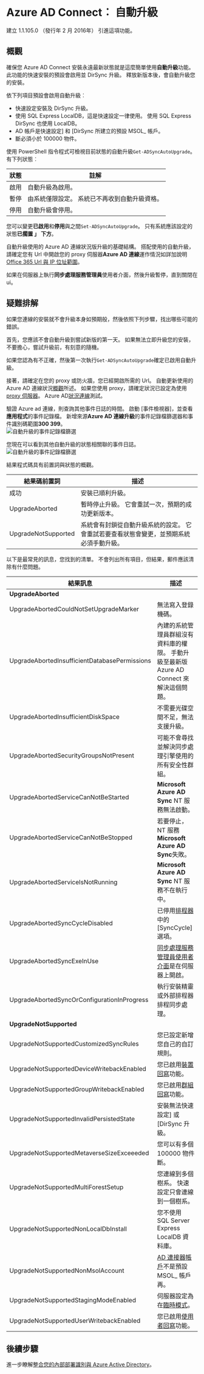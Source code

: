 <properties
   pageTitle="Azure AD Connect︰ 自動升級 |Microsoft Azure"
   description="本主題說明 Azure AD Connect 同步處理的內建自動升級功能。"
   services="active-directory"
   documentationCenter=""
   authors="AndKjell"
   manager="femila"
   editor=""/>

<tags
   ms.service="active-directory"
   ms.devlang="na"
   ms.topic="article"
   ms.tgt_pltfrm="na"
   ms.workload="identity"
   ms.date="08/24/2016"
   ms.author="billmath"/>

# <a name="azure-ad-connect-automatic-upgrade"></a>Azure AD Connect︰ 自動升級
建立 1.1.105.0 （發行年 2 月 2016年） 引進這項功能。

## <a name="overview"></a>概觀
確保您 Azure AD Connect 安裝永遠最新狀態就是這麼簡單使用**自動升級**功能。 此功能的快速安裝的預設會啟用並 DirSync 升級。 釋放新版本後，會自動升級您的安裝。

依下列項目預設會啟用自動升級︰

- 快速設定安裝及 DirSync 升級。
- 使用 SQL Express LocalDB，這是快速設定一律使用。 使用 SQL Express DirSync 也使用 LocalDB。
- AD 帳戶是快速設定] 和 [DirSync 所建立的預設 MSOL_ 帳戶。
- 斷必須小於 100000 物件。

使用 PowerShell 指令程式可檢視目前狀態的自動升級`Get-ADSyncAutoUpgrade`。 有下列狀態︰

狀態 | 註解
---- | ----
啟用 | 自動升級為啟用。
暫停 | 由系統僅限設定。 系統已不再收到自動升級資格。
停用 | 自動升級會停用。

您可以變更**已啟用**和**停用**與之間`Set-ADSyncAutoUpgrade`。 只有系統應該設定的狀態**已擱置 」 下方**。

自動升級使用的 Azure AD 連線狀況版升級的基礎結構。 搭配使用的自動升級，請確定您有 Url 中開啟您的 proxy 伺服器**Azure AD 連線**運作情況如詳加說明[Office 365 Url 與 IP 位址範圍](https://support.office.com/article/Office-365-URLs-and-IP-address-ranges-8548a211-3fe7-47cb-abb1-355ea5aa88a2)。

如果在伺服器上執行**同步處理服務管理員**使用者介面，然後升級暫停，直到關閉在 ui。

## <a name="troubleshooting"></a>疑難排解
如果您連線的安裝就不會升級本身如預期般，然後依照下列步驟，找出哪些可能的錯誤。

首先，您應該不會自動升級到嘗試新版的第一天。 如果無法立即升級您的安裝，不要擔心，嘗試升級前，有刻意的隨機。

如果您認為有不正確，然後第一次執行`Get-ADSyncAutoUpgrade`確定已啟用自動升級。

接著，請確定在您的 proxy 或防火牆，您已經開啟所需的 Url。 自動更新使用的 Azure AD 連線狀況[概觀](#overview)所述。 如果您使用 proxy，請確定狀況已設定為使用[proxy 伺服器](active-directory-aadconnect-health-agent-install.md#configure-azure-ad-connect-health-agents-to-use-http-proxy)。 Azure AD[狀況連線](active-directory-aadconnect-health-agent-install.md#test-connectivity-to-azure-ad-connect-health-service)測試。

驗證 Azure ad 連線，則查詢其他事件日誌的時間。 啟動 [事件檢視器]，並查看**應用程式**的事件記錄檔。 新增來源**Azure AD 連線升級**的事件記錄檔篩選器和事件識別碼範圍**300 399**。  
![自動升級的事件記錄檔篩選](./media/active-directory-aadconnect-feature-automatic-upgrade/eventlogfilter.png)  

您現在可以看到其他自動升級的狀態相關聯的事件日誌。  
![自動升級的事件記錄檔篩選](./media/active-directory-aadconnect-feature-automatic-upgrade/eventlogresult.png)  

結果程式碼具有前置詞與狀態的概觀。

結果碼前置詞 | 描述
--- | ---
成功 | 安裝已順利升級。
UpgradeAborted | 暫時停止升級。 它會重試一次，預期的成功更新版本。
UpgradeNotSupported | 系統會有封鎖從自動升級系統的設定。 它會重試若要查看狀態會變更，並預期系統必須手動升級。

以下是最常見的訊息，您找到的清單。 不會列出所有項目，但結果，郵件應該清除有什麼問題。

結果訊息 | 描述
--- | ---
**UpgradeAborted** |
UpgradeAbortedCouldNotSetUpgradeMarker | 無法寫入登錄機碼。
UpgradeAbortedInsufficientDatabasePermissions | 內建的系統管理員群組沒有資料庫的權限。 手動升級至最新版 Azure AD Connect 來解決這個問題。
UpgradeAbortedInsufficientDiskSpace | 不需要光碟空間不足，無法支援升級。
UpgradeAbortedSecurityGroupsNotPresent | 可能不會尋找並解決同步處理引擎使用的所有安全性群組。
UpgradeAbortedServiceCanNotBeStarted | **Microsoft Azure AD Sync** NT 服務無法啟動。
UpgradeAbortedServiceCanNotBeStopped | 若要停止，NT 服務**Microsoft Azure AD Sync**失敗。
UpgradeAbortedServiceIsNotRunning | **Microsoft Azure AD Sync** NT 服務不在執行中。
UpgradeAbortedSyncCycleDisabled | 已停用[排程器](active-directory-aadconnectsync-feature-scheduler.md)中的 [SyncCycle] 選項。
UpgradeAbortedSyncExeInUse | [同步處理服務管理員使用者介面](active-directory-aadconnectsync-service-manager-ui.md)是在伺服器上開啟。
UpgradeAbortedSyncOrConfigurationInProgress | 執行安裝精靈或外部排程器排程同步處理。
**UpgradeNotSupported** |
UpgradeNotSupportedCustomizedSyncRules | 您已設定新增您自己的自訂規則。
UpgradeNotSupportedDeviceWritebackEnabled | 您已啟用[裝置回寫](active-directory-aadconnect-feature-device-writeback.md)功能。
UpgradeNotSupportedGroupWritebackEnabled | 您已啟用[群組回寫](active-directory-aadconnect-feature-preview.md#group-writeback)功能。
UpgradeNotSupportedInvalidPersistedState | 安裝無法快速設定] 或 [DirSync 升級。
UpgradeNotSupportedMetaverseSizeExceeeded | 您可以有多個 100000 物件斷。
UpgradeNotSupportedMultiForestSetup | 您連線到多個樹系。 快速設定只會連線到一個樹系。
UpgradeNotSupportedNonLocalDbInstall | 您不使用 SQL Server Express LocalDB 資料庫。
UpgradeNotSupportedNonMsolAccount | [AD 連接器帳戶](active-directory-aadconnect-accounts-permissions.md#active-directory-account)不是預設 MSOL_ 帳戶再。
UpgradeNotSupportedStagingModeEnabled | 伺服器設定為在[臨時模式](active-directory-aadconnectsync-operations.md#staging-mode)。
UpgradeNotSupportedUserWritebackEnabled | 您已啟用[使用者回寫](active-directory-aadconnect-feature-preview.md#user-writeback)功能。

## <a name="next-steps"></a>後續步驟
進一步瞭解[整合您的內部部署識別與 Azure Active Directory](active-directory-aadconnect.md)。

